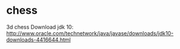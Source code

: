 # chess
3d chess
Download jdk 10:
http://www.oracle.com/technetwork/java/javase/downloads/jdk10-downloads-4416644.html
